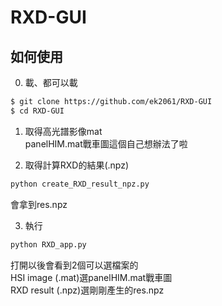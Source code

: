 # RXD-GUI  

## 如何使用  
0. 載、都可以載  
```bash
$ git clone https://github.com/ek2061/RXD-GUI  
$ cd RXD-GUI  
```

1. 取得高光譜影像mat  
panelHIM.mat戰車圖這個自己想辦法了啦  

2. 取得計算RXD的結果(.npz)  
```bash
python create_RXD_result_npz.py  
```
會拿到res.npz  

3. 執行  
```bash
python RXD_app.py  
```
打開以後會看到2個可以選檔案的  
HSI image  (.mat)選panelHIM.mat戰車圖  
RXD result (.npz)選剛剛產生的res.npz  
